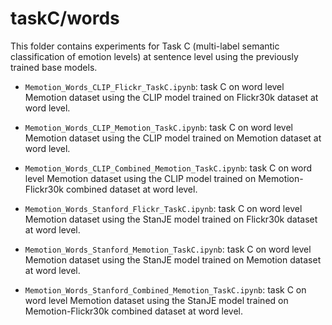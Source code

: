# taskC/words

This folder contains experiments for Task C (multi-label semantic classification of emotion levels) at sentence level using the previously trained base models.

* `Memotion_Words_CLIP_Flickr_TaskC.ipynb`: task C on word level Memotion dataset using the CLIP model trained on Flickr30k dataset at word level.

* `Memotion_Words_CLIP_Memotion_TaskC.ipynb`: task C on word level Memotion dataset using the CLIP model trained on Memotion dataset at word level.

* `Memotion_Words_CLIP_Combined_Memotion_TaskC.ipynb`: task C on word level Memotion dataset using the CLIP model trained on Memotion-Flickr30k combined dataset at word level.

* `Memotion_Words_Stanford_Flickr_TaskC.ipynb`: task C on word level Memotion dataset using the StanJE model trained on Flickr30k dataset at word level.

* `Memotion_Words_Stanford_Memotion_TaskC.ipynb`: task C on word level Memotion dataset using the StanJE model trained on Memotion dataset at word level.

* `Memotion_Words_Stanford_Combined_Memotion_TaskC.ipynb`: task C on word level Memotion dataset using the StanJE model trained on Memotion-Flickr30k combined dataset at word level.


# 